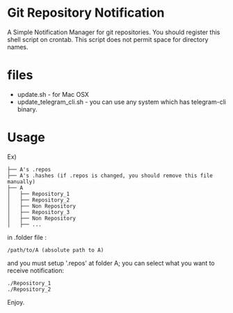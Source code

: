 # Git Repository Notification

A Simple Notification Manager for git repositories.
You should register this shell script on crontab.
This script does not permit space for directory names.

# files
* update.sh - for Mac OSX
* update_telegram_cli.sh - you can use any system which has telegram-cli binary.

# Usage

Ex)
```
├── A's .repos
├── A's .hashes (if .repos is changed, you should remove this file manually)
├── A
│   ├── Repository_1
│   ├── Repository_2
│   ├── Non Repository
│   ├── Repository_3
│   ├── Non Repository
│   ├── ...
```

in .folder file :
```
/path/to/A (absolute path to A)
```
and you must setup '.repos' at folder A; you can select what you want to receive notification:
```
./Repository_1
./Repository_2
```
Enjoy.
